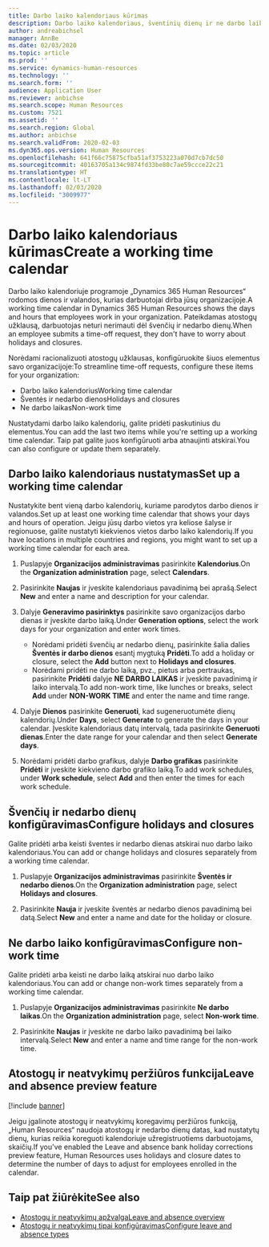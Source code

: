 ```yaml
---
title: Darbo laiko kalendoriaus kūrimas
description: Darbo laiko kalendoriaus, šventinių dienų ir ne darbo laiko nustatymas programoje „Dynamics 365 Human Resources“.
author: andreabichsel
manager: AnnBe
ms.date: 02/03/2020
ms.topic: article
ms.prod: ''
ms.service: dynamics-human-resources
ms.technology: ''
ms.search.form: ''
audience: Application User
ms.reviewer: anbichse
ms.search.scope: Human Resources
ms.custom: 7521
ms.assetid: ''
ms.search.region: Global
ms.author: anbichse
ms.search.validFrom: 2020-02-03
ms.dyn365.ops.version: Human Resources
ms.openlocfilehash: 641f66c75875cfba51af3753223a070d7cb7dc50
ms.sourcegitcommit: 40163705a134c9874fd33be80c7ae59ccce22c21
ms.translationtype: HT
ms.contentlocale: lt-LT
ms.lasthandoff: 02/03/2020
ms.locfileid: "3009977"
---
```

# <a name="create-a-working-time-calendar"></a><span data-ttu-id="8a8b2-103">Darbo laiko kalendoriaus kūrimas</span><span class="sxs-lookup"><span data-stu-id="8a8b2-103">Create a working time calendar</span></span>

<span data-ttu-id="8a8b2-104">Darbo laiko kalendoriuje programoje „Dynamics 365 Human Resources“ rodomos dienos ir valandos, kurias darbuotojai dirba jūsų organizacijoje.</span><span class="sxs-lookup"><span data-stu-id="8a8b2-104">A working time calendar in Dynamics 365 Human Resources shows the days and hours that employees work in your organization.</span></span> <span data-ttu-id="8a8b2-105">Pateikdamas atostogų užklausą, darbuotojas neturi nerimauti dėl švenčių ir nedarbo dienų.</span><span class="sxs-lookup"><span data-stu-id="8a8b2-105">When an employee submits a time-off request, they don't have to worry about holidays and closures.</span></span>

<span data-ttu-id="8a8b2-106">Norėdami racionalizuoti atostogų užklausas, konfigūruokite šiuos elementus savo organizacijoje:</span><span class="sxs-lookup"><span data-stu-id="8a8b2-106">To streamline time-off requests, configure these items for your organization:</span></span>

- <span data-ttu-id="8a8b2-107">Darbo laiko kalendorius</span><span class="sxs-lookup"><span data-stu-id="8a8b2-107">Working time calendar</span></span>
- <span data-ttu-id="8a8b2-108">Šventės ir nedarbo dienos</span><span class="sxs-lookup"><span data-stu-id="8a8b2-108">Holidays and closures</span></span>
- <span data-ttu-id="8a8b2-109">Ne darbo laikas</span><span class="sxs-lookup"><span data-stu-id="8a8b2-109">Non-work time</span></span>

<span data-ttu-id="8a8b2-110">Nustatydami darbo laiko kalendorių, galite pridėti paskutinius du elementus.</span><span class="sxs-lookup"><span data-stu-id="8a8b2-110">You can add the last two items while you're setting up a working time calendar.</span></span> <span data-ttu-id="8a8b2-111">Taip pat galite juos konfigūruoti arba atnaujinti atskirai.</span><span class="sxs-lookup"><span data-stu-id="8a8b2-111">You can also configure or update them separately.</span></span>

## <a name="set-up-a-working-time-calendar"></a><span data-ttu-id="8a8b2-112">Darbo laiko kalendoriaus nustatymas</span><span class="sxs-lookup"><span data-stu-id="8a8b2-112">Set up a working time calendar</span></span>

<span data-ttu-id="8a8b2-113">Nustatykite bent vieną darbo kalendorių, kuriame parodytos darbo dienos ir valandos.</span><span class="sxs-lookup"><span data-stu-id="8a8b2-113">Set up at least one working time calendar that shows your days and hours of operation.</span></span> <span data-ttu-id="8a8b2-114">Jeigu jūsų darbo vietos yra keliose šalyse ir regionuose, galite nustatyti kiekvienos vietos darbo laiko kalendorių.</span><span class="sxs-lookup"><span data-stu-id="8a8b2-114">If you have locations in multiple countries and regions, you might want to set up a working time calendar for each area.</span></span>

1. <span data-ttu-id="8a8b2-115">Puslapyje **Organizacijos administravimas** pasirinkite **Kalendorius**.</span><span class="sxs-lookup"><span data-stu-id="8a8b2-115">On the **Organization administration** page, select **Calendars**.</span></span>

2. <span data-ttu-id="8a8b2-116">Pasirinkite **Naujas** ir įveskite kalendoriaus pavadinimą bei aprašą.</span><span class="sxs-lookup"><span data-stu-id="8a8b2-116">Select **New** and enter a name and description for your calendar.</span></span>

3. <span data-ttu-id="8a8b2-117">Dalyje **Generavimo pasirinktys** pasirinkite savo organizacijos darbo dienas ir įveskite darbo laiką.</span><span class="sxs-lookup"><span data-stu-id="8a8b2-117">Under **Generation options**, select the work days for your organization and enter work times.</span></span> 
   - <span data-ttu-id="8a8b2-118">Norėdami pridėti švenčių ar nedarbo dienų, pasirinkite šalia dalies **Šventės ir darbo dienos** esantį mygtuką **Pridėti**.</span><span class="sxs-lookup"><span data-stu-id="8a8b2-118">To add a holiday or closure, select the **Add** button next to **Holidays and closures**.</span></span>
   - <span data-ttu-id="8a8b2-119">Norėdami pridėti ne darbo laiką, pvz., pietus arba pertraukas, pasirinkite **Pridėti** dalyje **NE DARBO LAIKAS** ir įveskite pavadinimą ir laiko intervalą.</span><span class="sxs-lookup"><span data-stu-id="8a8b2-119">To add non-work time, like lunches or breaks, select **Add** under **NON-WORK TIME** and enter the name and time range.</span></span>

4. <span data-ttu-id="8a8b2-120">Dalyje **Dienos** pasirinkite **Generuoti**, kad sugeneruotumėte dienų kalendorių.</span><span class="sxs-lookup"><span data-stu-id="8a8b2-120">Under **Days**, select **Generate** to generate the days in your calendar.</span></span> <span data-ttu-id="8a8b2-121">Įveskite kalendoriaus datų intervalą, tada pasirinkite **Generuoti dienas**.</span><span class="sxs-lookup"><span data-stu-id="8a8b2-121">Enter the date range for your calendar and then select **Generate days**.</span></span>

5. <span data-ttu-id="8a8b2-122">Norėdami pridėti darbo grafikus, dalyje **Darbo grafikas** pasirinkite **Pridėti** ir įveskite kiekvieno darbo grafiko laiką.</span><span class="sxs-lookup"><span data-stu-id="8a8b2-122">To add work schedules, under **Work schedule**, select **Add** and then enter the times for each work schedule.</span></span>

## <a name="configure-holidays-and-closures"></a><span data-ttu-id="8a8b2-123">Švenčių ir nedarbo dienų konfigūravimas</span><span class="sxs-lookup"><span data-stu-id="8a8b2-123">Configure holidays and closures</span></span>

<span data-ttu-id="8a8b2-124">Galite pridėti arba keisti šventes ir nedarbo dienas atskirai nuo darbo laiko kalendoriaus.</span><span class="sxs-lookup"><span data-stu-id="8a8b2-124">You can add or change holidays and closures separately from a working time calendar.</span></span>

1. <span data-ttu-id="8a8b2-125">Puslapyje **Organizacijos administravimas** pasirinkite **Šventės ir nedarbo dienos**.</span><span class="sxs-lookup"><span data-stu-id="8a8b2-125">On the **Organization administration** page, select **Holidays and closures**.</span></span>

2. <span data-ttu-id="8a8b2-126">Pasirinkite **Nauja** ir įveskite šventės ar nedarbo dienos pavadinimą bei datą.</span><span class="sxs-lookup"><span data-stu-id="8a8b2-126">Select **New** and enter a name and date for the holiday or closure.</span></span>

## <a name="configure-non-work-time"></a><span data-ttu-id="8a8b2-127">Ne darbo laiko konfigūravimas</span><span class="sxs-lookup"><span data-stu-id="8a8b2-127">Configure non-work time</span></span>

<span data-ttu-id="8a8b2-128">Galite pridėti arba keisti ne darbo laiką atskirai nuo darbo laiko kalendoriaus.</span><span class="sxs-lookup"><span data-stu-id="8a8b2-128">You can add or change non-work times separately from a working time calendar.</span></span>

1. <span data-ttu-id="8a8b2-129">Puslapyje **Organizacijos administravimas** pasirinkite **Ne darbo laikas**.</span><span class="sxs-lookup"><span data-stu-id="8a8b2-129">On the **Organization administration** page, select **Non-work time**.</span></span>

2. <span data-ttu-id="8a8b2-130">Pasirinkite **Naujas** ir įveskite ne darbo laiko pavadinimą bei laiko intervalą.</span><span class="sxs-lookup"><span data-stu-id="8a8b2-130">Select **New** and enter a name and time range for the non-work time.</span></span>

## <a name="leave-and-absence-preview-feature"></a><span data-ttu-id="8a8b2-131">Atostogų ir neatvykimų peržiūros funkcija</span><span class="sxs-lookup"><span data-stu-id="8a8b2-131">Leave and absence preview feature</span></span>

[!include [banner](includes/preview-feature-leave-absence.md)]

<span data-ttu-id="8a8b2-132">Jeigu įgalinote atostogų ir neatvykimų koregavimų peržiūros funkciją, „Human Resources“ naudoja atostogų ir nedarbo dienų datas, kad nustatytų dienų, kurias reikia koreguoti kalendoriuje užregistruotiems darbuotojams, skaičių.</span><span class="sxs-lookup"><span data-stu-id="8a8b2-132">If you've enabled the Leave and absence bank holiday corrections preview feature, Human Resources uses holidays and closure dates to determine the number of days to adjust for employees enrolled in the calendar.</span></span>

## <a name="see-also"></a><span data-ttu-id="8a8b2-133">Taip pat žiūrėkite</span><span class="sxs-lookup"><span data-stu-id="8a8b2-133">See also</span></span>

- [<span data-ttu-id="8a8b2-134">Atostogų ir neatvykimų apžvalga</span><span class="sxs-lookup"><span data-stu-id="8a8b2-134">Leave and absence overview</span></span>](hr-leave-and-absence-overview.md)
- [<span data-ttu-id="8a8b2-135">Atostogų ir neatvykimų tipai konfigūravimas</span><span class="sxs-lookup"><span data-stu-id="8a8b2-135">Configure leave and absence types</span></span>](hr-leave-and-absence-types.md)
